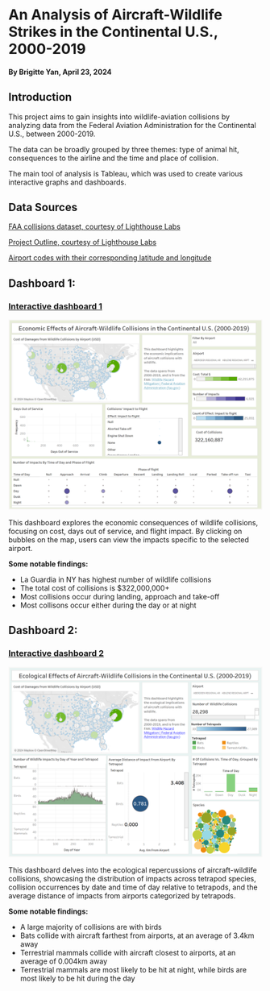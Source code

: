 # An Analysis of Aircraft-Wildlife Strikes in the Continental U.S., 2000-2019

#### By Brigitte Yan, April 23, 2024
## Introduction

This project aims to gain insights into wildlife-aviation collisions by analyzing data from the Federal Aviation Administration for the Continental U.S., between 2000-2019.

The data can be broadly grouped by three themes: type of animal hit, consequences to the airline and the time and place of collision. 

The main tool of analysis is Tableau, which was used to create various interactive graphs and dashboards. 


## Data Sources

[FAA collisions dataset, courtesy of Lighthouse Labs](https://docs.google.com/spreadsheets/d/1V-tOmmtGtiY_3XMnYtVblDhlj_kzLBxa/edit?rtpof=true&sd=true.#gid=1639910750)

[Project Outline, courtesy of Lighthouse Labs](https://github.com/lighthouse-labs/Final-Project-Tableau)

[Airport codes with their corresponding latitude and longitude](https://github.com/ip2location/ip2location-iata-icao)

## Dashboard 1:
### [Interactive dashboard 1](https://public.tableau.com/views/FAA_wildlife_collisions/economics_dashboard?:language=en-US&publish=yes&:sid=&:display_count=n&:origin=viz_share_link)
 
![Economics Dashboard](docs/images/economics_dashboard.png)

This dashboard explores the economic consequences of wildlife collisions, focusing on cost, days out of service, and flight impact. By clicking on bubbles on the map, users can view the impacts specific to the selected airport.

**Some notable findings:**
- La Guardia in NY has highest number of wildlife collisions
- The total cost of collisions is $322,000,000+
- Most collisions occur during landing, approach and take-off
- Most collisons occur either during the day or at night 

## Dashboard 2:
### [Interactive dashboard 2](https://public.tableau.com/views/FAA_wildlife_collisions/ecology_dashboard?:language=en-US&publish=yes&:sid=&:display_count=n&:origin=viz_share_link)

![Ecology Dashboard](docs\images\ecology_dashboard.png)

This dashboard delves into the ecological repercussions of aircraft-wildlife collisions, showcasing the distribution of impacts across tetrapod species, collision occurrences by date and time of day relative to tetrapods, and the average distance of impacts from airports categorized by tetrapods.

**Some notable findings:**
- A large majority of collisions are with birds
- Bats collide with aircraft farthest from airports, at an average of 3.4km away
- Terrestrial mammals collide with aircraft closest to airports, at an average of 0.004km away
- Terrestrial mammals are most likely to be hit at night, while birds are most likely to be hit during the day 